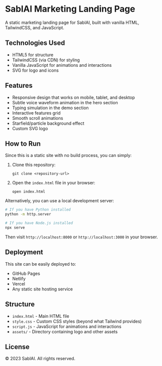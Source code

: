 # SablAI Marketing Landing Page

A static marketing landing page for SablAI, built with vanilla HTML, TailwindCSS, and JavaScript.

## Technologies Used

- HTML5 for structure
- TailwindCSS (via CDN) for styling
- Vanilla JavaScript for animations and interactions
- SVG for logo and icons

## Features

- Responsive design that works on mobile, tablet, and desktop
- Subtle voice waveform animation in the hero section
- Typing simulation in the demo section
- Interactive features grid
- Smooth scroll animations
- Starfield/particle background effect
- Custom SVG logo

## How to Run

Since this is a static site with no build process, you can simply:

1. Clone this repository:
   ```
   git clone <repository-url>
   ```

2. Open the `index.html` file in your browser:
   ```
   open index.html
   ```

Alternatively, you can use a local development server:

```bash
# If you have Python installed
python -m http.server

# If you have Node.js installed
npx serve
```

Then visit `http://localhost:8000` or `http://localhost:3000` in your browser.

## Deployment

This site can be easily deployed to:

- GitHub Pages
- Netlify
- Vercel
- Any static site hosting service

## Structure

- `index.html` - Main HTML file
- `style.css` - Custom CSS styles (beyond what Tailwind provides)
- `script.js` - JavaScript for animations and interactions
- `assets/` - Directory containing logo and other assets

## License

&copy; 2023 SablAI. All rights reserved. 